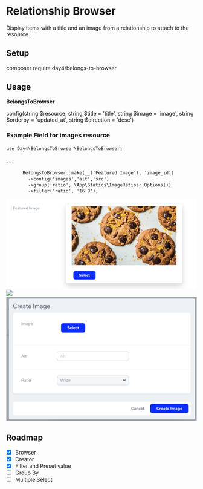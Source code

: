 # Relationship Browser

Display items with a title and an image from a relationship to attach to the resource.

## Setup

composer require day4/belongs-to-browser

## Usage


**BelongsToBrowser**

config(string $resource, string $title = 'title', string $image = 'image', string $orderby = 'updated_at', string $direction = 'desc')


### Example Field for images resource

```
use Day4\BelongsToBrowser\BelongsToBrowser;

...

      BelongsToBrowser::make(__('Featured Image'), 'image_id')
        ->config('images','alt','src')
        ->group('ratio', \App\Statics\ImageRatios::Options())
        ->filter('ratio', '16:9'),
```

![](/screens/field.png)
![](/screens/browser.png)
![](/screens/creator.png)

## Roadmap

 * [x] Browser
 * [x] Creator
 * [x] Filter and Preset value
 * [ ] Group By
 * [ ] Multiple Select